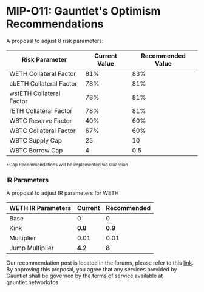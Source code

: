 # MIP-O11: Gauntlet's Optimism Recommendations

A proposal to adjust 8 risk parameters:

| Risk Parameter           | Current Value | Recommended Value |
| ------------------------ | ------------- | ----------------- |
| WETH Collateral Factor   | 81%           | 83%               |
| cbETH Collateral Factor  | 78%           | 81%               |
| wstETH Collateral Factor | 78%	   | 81%               |
| rETH Collateral Factor   | 78%           | 81%               |
| WBTC Reserve Factor      | 40%           | 60%               |
| WBTC Collateral Factor   | 67%           | 60%               | 
| WBTC Supply Cap          | 25            | 10                | 
| WBTC Borrow Cap          | 4             | 0.5               |

<sub> \*Cap Recommendations will be implemented via Guardian </sub>

### IR Parameters

A proposal to adjust IR parameters for WETH

| WETH IR Parameters | Current   | Recommended |
| ------------------ | --------- | ----------- |
| Base               | 0         | 0           |
| Kink               | **0.8**   | **0.9**     |
| Multiplier         | 0.01      | 0.01        |
| Jump Multiplier    | **4.2**   | **8**       |

Our recommendation post is located in the forums, please refer to this
[link](https://forum.moonwell.fi/t/gauntlet-base-optimism-moonbeam-moonriver-monthly-recommendations-2024-10-23/1302).
By approving this proposal, you agree that any services provided by Gauntlet
shall be governed by the terms of service available at gauntlet.network/tos
